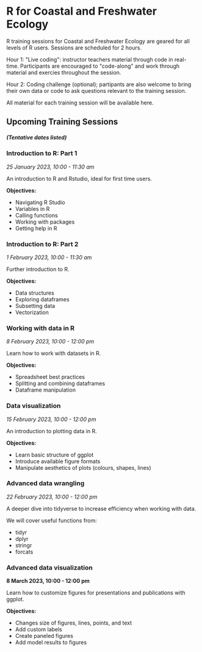 # R for Coastal and Freshwater Ecology

R training sessions for Coastal and Freshwater Ecology are geared for all levels of R users. Sessions are scheduled for 2 hours. 

Hour 1: "Live coding": instructor teachers material through code in real-time. Participants are encouraged to "code-along" and work through material and exercies throughout the session. 

Hour 2: Coding challenge (optional); partipants are also welcome to bring their own data or code to ask questions relevant to the training session.


All material for each training session will be available here. 


## Upcoming Training Sessions  
##### *(Tentative dates listed)* 

### Introduction to R: Part 1 
*25 January 2023, 10:00 - 11:30 am* 

An introduction to R and Rstudio, ideal for first time users. 

**Objectives:** 
- Navigating R Studio 
- Variables in R 
- Calling functions 
- Working with packages 
- Getting help in R 

### Introduction to R: Part 2 
*1 February 2023, 10:00 - 11:30 am* 

Further introduction to R. 

**Objectives:**
- Data structures 
- Exploring dataframes 
- Subsetting data 
- Vectorization 

### Working with data in R 
*8 February 2023, 10:00 - 12:00 pm* 
 
Learn how to work with datasets in R.  

**Objectives:** 
- Spreadsheet best practices 
- Splitting and combining dataframes 
- Dataframe manipulation 

### Data visualization 
*15 February 2023, 10:00 - 12:00 pm* 

An introduction to plotting data in R. 

**Objectives:** 
- Learn basic structure of ggplot 
- Introduce available figure formats 
- Manipulate aesthetics of plots (colours, shapes, lines) 

### Advanced data wrangling 
*22 February 2023, 10:00 - 12:00 pm* 

A deeper dive into tidyverse to increase efficiency when working with data. 

We will cover useful functions from: 
- tidyr 
- dplyr 
- stringr 
- forcats 

### Advanced data visualization  
**8 March 2023, 10:00 - 12:00 pm** 

Learn how to customize figures for presentations and publications with ggplot. 

**Objectives:** 
- Changes size of figures, lines, points, and text 
- Add custom labels 
- Create paneled figures 
- Add model results to figures 


